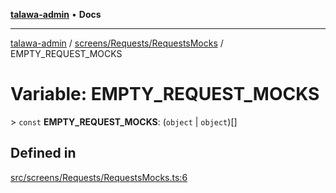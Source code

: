 [**talawa-admin**](../../../../README.md) • **Docs**

***

[talawa-admin](../../../../modules.md) / [screens/Requests/RequestsMocks](../README.md) / EMPTY\_REQUEST\_MOCKS

# Variable: EMPTY\_REQUEST\_MOCKS

\> `const` **EMPTY\_REQUEST\_MOCKS**: (`object` \| `object`)[]

## Defined in

[src/screens/Requests/RequestsMocks.ts:6](https://github.com/PalisadoesFoundation/talawa-admin/blob/3f6b41a67c6932f4c0bce6ffb822d4ef12ede8c8/src/screens/Requests/RequestsMocks.ts#L6)

